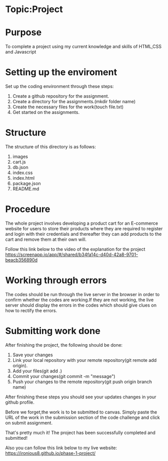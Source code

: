 # Topic:Project

# Purpose
To complete a project using my current knowledge and skills of HTML,CSS and
Javascript


# Setting up the enviroment
Set up the coding environment through these steps:
 1. Create a github repository for the assignment.
 2. Create a directory for the assignments.(mkdir folder name)
 3. Create the necessary files for the work(touch file.txt)
 4. Get started on the assignments.


# Structure
The structure of this directory is as follows:
1. images
2. cart.js
3. db.json
4. index.css
5. index.html
6. package.json
7. README.md


# Procedure
The whole project involves developing a product cart for an E-commerce website for users to store their products where they are required to register and login with their credentials and thereafter they can add products to the cart and remove them at their own will.

Follow this link below to the video of the explanation for the project
https://screenapp.io/app/#/shared/b34fa14c-d40d-42a8-9701-beacb356890d



# Working through errors
The codes should be run through the live server in the browser in order to confirm whether the codes are working.If they are not working, the live server should display the errors in the codes which should give clues on how to rectify the errors.


# Submitting work done
After finishing the project, the following should be done:
1. Save your changes
2. Link your local repository with your remote repository(git remote add origin).
3. Add your files(git add .)
4. Commit your changes(git commit -m "message")
5. Push your changes to the remote repository(git push origin branch name)

After finishing these steps you should see your updates changes in your github profile.
 
Before we forget,the work is to be submitted to canvas. Simply paste the URL of the work in the submission section of the code challenge and click on submit assignment.

That's pretty much it! The project has been successfully completed and submitted!

Also you can follow this link below to my live website:
 https://ironious8.github.io/phase-1-project/